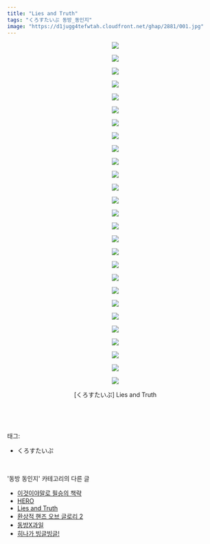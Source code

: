 ```yaml
---
title: "Lies and Truth"
tags: "くろすたいぷ 동방_동인지"
image: "https://d1jugg4tefwtah.cloudfront.net/ghap/2881/001.jpg"
---
```

<div class="article">
<p style="text-align: center; clear: none; float: none;"><img src="{{ site.imgserver11 }}/ghap/2881/001.jpg"/></p>
<p style="text-align: center; clear: none; float: none;"><img src="{{ site.imgserver11 }}/ghap/2881/002.jpg"/></p>
<p style="text-align: center; clear: none; float: none;"><img src="{{ site.imgserver11 }}/ghap/2881/003.jpg"/></p>
<p style="text-align: center; clear: none; float: none;"><img src="{{ site.imgserver11 }}/ghap/2881/004.jpg"/></p>
<p style="text-align: center; clear: none; float: none;"><img src="{{ site.imgserver11 }}/ghap/2881/005.jpg"/></p>
<p style="text-align: center; clear: none; float: none;"><img src="{{ site.imgserver11 }}/ghap/2881/006.jpg"/></p>
<p style="text-align: center; clear: none; float: none;"><img src="{{ site.imgserver11 }}/ghap/2881/007.jpg"/></p>
<p style="text-align: center; clear: none; float: none;"><img src="{{ site.imgserver11 }}/ghap/2881/008.jpg"/></p>
<p style="text-align: center; clear: none; float: none;"><img src="{{ site.imgserver11 }}/ghap/2881/009.jpg"/></p>
<p style="text-align: center; clear: none; float: none;"><img src="{{ site.imgserver11 }}/ghap/2881/010.jpg"/></p>
<p style="text-align: center; clear: none; float: none;"><img src="{{ site.imgserver11 }}/ghap/2881/011.jpg"/></p>
<p style="text-align: center; clear: none; float: none;"><img src="{{ site.imgserver11 }}/ghap/2881/012.jpg"/></p>
<p style="text-align: center; clear: none; float: none;"><img src="{{ site.imgserver11 }}/ghap/2881/013.jpg"/></p>
<p style="text-align: center; clear: none; float: none;"><img src="{{ site.imgserver11 }}/ghap/2881/014.jpg"/></p>
<p style="text-align: center; clear: none; float: none;"><img src="{{ site.imgserver11 }}/ghap/2881/015.jpg"/></p>
<p style="text-align: center; clear: none; float: none;"><img src="{{ site.imgserver11 }}/ghap/2881/016.jpg"/></p>
<p style="text-align: center; clear: none; float: none;"><img src="{{ site.imgserver11 }}/ghap/2881/017.jpg"/></p>
<p style="text-align: center; clear: none; float: none;"><img src="{{ site.imgserver11 }}/ghap/2881/018.jpg"/></p>
<p style="text-align: center; clear: none; float: none;"><img src="{{ site.imgserver11 }}/ghap/2881/019.jpg"/></p>
<p style="text-align: center; clear: none; float: none;"><img src="{{ site.imgserver11 }}/ghap/2881/020.jpg"/></p>
<p style="text-align: center; clear: none; float: none;"><img src="{{ site.imgserver11 }}/ghap/2881/021.jpg"/></p>
<p style="text-align: center; clear: none; float: none;"><img src="{{ site.imgserver11 }}/ghap/2881/022.jpg"/></p>
<p style="text-align: center; clear: none; float: none;"><img src="{{ site.imgserver11 }}/ghap/2881/023.jpg"/></p>
<p style="text-align: center; clear: none; float: none;"><img src="{{ site.imgserver11 }}/ghap/2881/024.jpg"/></p>
<p style="text-align: center; clear: none; float: none;"><img src="{{ site.imgserver11 }}/ghap/2881/025.jpg"/></p>
<p style="text-align: center; clear: none; float: none;"><img src="{{ site.imgserver11 }}/ghap/2881/026.jpg"/></p>
<p style="text-align: center; clear: none; float: none;"><img src="{{ site.imgserver11 }}/ghap/2881/027.jpg"/></p>
<p style="text-align: center; clear: none; float: none;">[くろすたいぷ] Lies and Truth</p>
<p><br/></p>
</div><br/>
<div class="tagTrail">
<p>태그: </p>
<ul>
<li>くろすたいぷ</li>
</ul>
</div><br/>
<div class="another">
<p>'동방 동인지' 카테고리의 다른 글</p>
<ul>
<li><a href="/ghap_2883">이것이야말로 필승의 책략</a></li>
<li><a href="/ghap_2882">HERO</a></li>
<li><a href="/ghap_2881">Lies and Truth</a></li>
<li><a href="/ghap_2880">환상적 핸즈 오브 글로리 2</a></li>
<li><a href="/ghap_2879">동방X과일</a></li>
<li><a href="/ghap_2878">히나가 빙글빙글!</a></li>
</ul>
</div><br/>
<div class="cb_module cb_fluid">
<div class="cb_wrt cb_profile">
</div><!-- commentList close -->
</div><br/>
